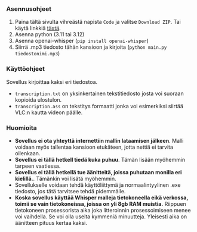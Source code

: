 ### Asennusohjeet
1. Paina tältä sivulta vihreästä napista `Code` ja valitse `Download ZIP`. Tai käytä linkkiä [tästä](https://github.com/Tumppi066/transcription/archive/refs/heads/main.zip).
2. Asenna python (3.11 tai 3.12)
3. Asenna openai-whisper (`pip install openai-whisper`)
4. Siirrä .mp3 tiedosto tähän kansioon ja kirjoita (`python main.py tiedostonimi.mp3`)

### Käyttöohjeet
Sovellus kirjoittaa kaksi eri tiedostoa. 
- `transcription.txt` on yksinkertainen tekstitiedosto josta voi suoraan kopioida ulostulon.
- `transcription.ass` on tekstitys formaatti jonka voi esimerkiksi siirtää VLC:n kautta videon päälle.

### Huomioita
- **Sovellus ei ota yhteyttä internettiin mallin lataamisen jälkeen**. Malli voidaan myös tallentaa kansioon etukäteen, jotta nettiä ei tarvita ollenkaan.
- **Sovellus ei tällä hetkell tiedä kuka puhuu**. Tämän lisään myöhemmin tarpeen vaatiessa.
- **Sovellus ei tällä hetkellä tue äänitteitä, joissa puhutaan monilla eri kielillä.**. Tämänkin voi lisätä myöhemmin.
- Sovellukselle voidaan tehdä käyttöliittymä ja normaalintyylinen .exe tiedosto, jos tätä tarvitsee tehdä pidemmälle.
- **Koska sovellus käyttää Whisper malleja tietokoneella eikä verkossa, toimii se vain tietokoneissa, joissa on yli 8gb RAM muistia.** Riippuen tietokoneen prosessorista aika joka litteroinnin prosessoimiseen menee voi vaihdella. Se voi olla useita kymmeniä minuutteja. Yleisesti aika on äänitteen pituus kertaa kaksi.